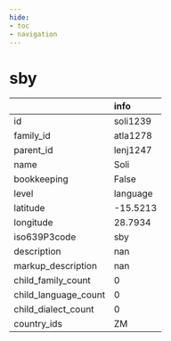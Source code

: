 ```yaml
---
hide:
- toc
- navigation
---
```

# sby
|                      | info     |
|:---------------------|:---------|
| id                   | soli1239 |
| family_id            | atla1278 |
| parent_id            | lenj1247 |
| name                 | Soli     |
| bookkeeping          | False    |
| level                | language |
| latitude             | -15.5213 |
| longitude            | 28.7934  |
| iso639P3code         | sby      |
| description          | nan      |
| markup_description   | nan      |
| child_family_count   | 0        |
| child_language_count | 0        |
| child_dialect_count  | 0        |
| country_ids          | ZM       |